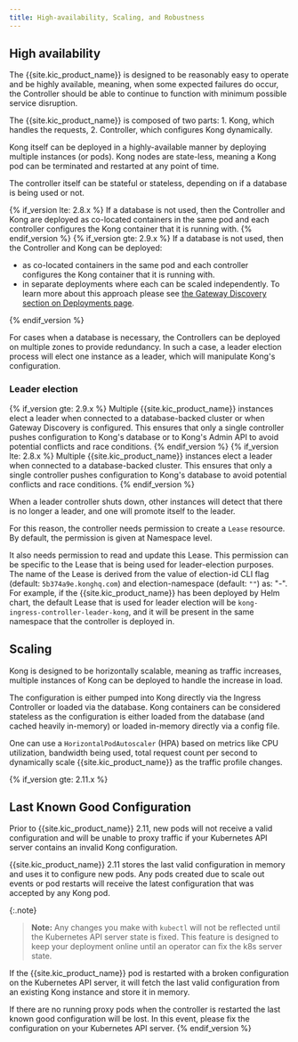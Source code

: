 ```yaml
---
title: High-availability, Scaling, and Robustness
---
```


## High availability

The {{site.kic_product_name}} is designed to be reasonably easy to operate and
be highly available, meaning, when some expected failures do occur, the
Controller should be able to continue to function with minimum possible
service disruption.

The {{site.kic_product_name}} is composed of two parts: 1. Kong, which handles
the requests, 2. Controller, which configures Kong dynamically.

Kong itself can be deployed in a highly-available manner by deploying
multiple instances (or pods). Kong nodes are state-less, meaning a Kong pod
can be terminated and restarted at any point of time.

The controller itself can be stateful or stateless, depending on if a database
is being used or not.

{% if_version lte: 2.8.x %}
If a database is not used, then the Controller and Kong are deployed as
co-located containers in the same pod and each controller configures the Kong
container that it is running with.
{% endif_version %}
{% if_version gte: 2.9.x %}
If a database is not used, then the Controller and Kong can be deployed:

- as co-located containers in the same pod and each controller configures the Kong
  container that it is running with.
- in separate deployments where each can be scaled independently.
  To learn more about this approach please see
  [the Gateway Discovery section on Deployments page][concepts-gd].

[concepts-gd]: /kubernetes-ingress-controller/{{page.kong_version}}/concepts/deployment/#gateway-discovery
{% endif_version %}

For cases when a database is necessary, the Controllers can be deployed
on multiple zones to provide redundancy. In such a case, a leader election
process will elect one instance as a leader, which will manipulate Kong's
configuration.

### Leader election

{% if_version gte: 2.9.x %}
Multiple {{site.kic_product_name}} instances elect a leader when connected to a
database-backed cluster or when Gateway Discovery is configured.
This ensures that only a single controller pushes configuration to Kong's database
or to Kong's Admin API to avoid potential conflicts and race
conditions.
{% endif_version %}
{% if_version lte: 2.8.x %}
Multiple {{site.kic_product_name}} instances elect a leader when connected to a
database-backed cluster. This ensures that only a single controller pushes
configuration to Kong's database to avoid potential conflicts and race
conditions.
{% endif_version %}

When a leader controller shuts down, other instances will detect
that there is no longer a leader, and one will promote itself to the leader.

For this reason, the controller needs permission to create a `Lease` resource.
By default, the permission is given at Namespace level.

It also needs permission to read and update this Lease.
This permission can be specific to the Lease that is being used
for leader-election purposes.
The name of the Lease is derived from the value of election-id CLI flag
(default: `5b374a9e.konghq.com`) and
election-namespace (default: `""`) as: "<election-id>-<election-namespace>".
For example, if the {{site.kic_product_name}} has been deployed by Helm chart,
the default Lease that is used for leader election will
be `kong-ingress-controller-leader-kong`, and it will be present in the same
namespace that the controller is deployed in.

## Scaling

Kong is designed to be horizontally scalable, meaning as traffic increases,
multiple instances of Kong can be deployed to handle the increase in load.

The configuration is either pumped into Kong directly via the Ingress
Controller or loaded via the database. Kong containers can be considered
stateless as the configuration is either loaded from the database (and
cached heavily in-memory) or loaded in-memory directly via a config file.

One can use a `HorizontalPodAutoscaler` (HPA) based on metrics
like CPU utilization, bandwidth being used, total request count per second
to dynamically scale {{site.kic_product_name}} as the traffic profile changes.

{% if_version gte: 2.11.x %}

## Last Known Good Configuration

Prior to {{site.kic_product_name}} 2.11, new pods will not receive a valid
configuration and will be unable to proxy traffic if your Kubernetes API server
contains an invalid Kong configuration.

{{site.kic_product_name}} 2.11 stores the last valid configuration in memory and
uses it to configure new pods. Any pods created due to scale out events or pod
restarts will receive the latest configuration that was accepted by any Kong pod.

{:.note}
> **Note:** Any changes you make with `kubectl` will not be reflected until the
> Kubernetes API server state is fixed. This feature is designed to keep your
> deployment online until an operator can fix the k8s server state.

If the {{site.kic_product_name}} pod is restarted with a broken configuration
on the Kubernetes API server, it will fetch the last valid configuration from an
existing Kong instance and store it in memory.

If there are no running proxy pods when the controller is restarted the last
known good configuration will be lost. In this event, please fix the configuration
on your Kubernetes API server.
{% endif_version %}

